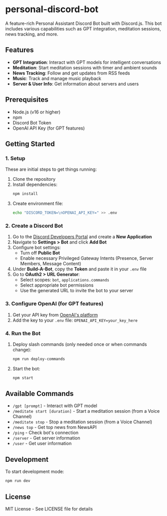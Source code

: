 # personal-discord-bot

A feature-rich Personal Assistant Discord Bot built with Discord.js. This bot includes various capabilities such as GPT integration, meditation sessions, news tracking, and more.

## Features

- **GPT Integration**: Interact with GPT models for intelligent conversations
- **Meditation**: Start meditation sessions with timer and ambient sounds
- **News Tracking**: Follow and get updates from RSS feeds
- **Music**: Track and manage music playback
- **Server & User Info**: Get information about servers and users

## Prerequisites

- Node.js (v16 or higher)
- npm
- Discord Bot Token
- OpenAI API Key (for GPT features)

## Getting Started

### 1. Setup

These are initial steps to get things running:

1. Clone the repository
2. Install dependencies:
   ```bash
   npm install
   ```
3. Create environment file:
   ```bash
   echo "DISCORD_TOKEN=\nOPENAI_API_KEY=" >> .env
   ```

### 2. Create a Discord Bot

1. Go to the [Discord Developers Portal](https://discord.com/developers/applications) and create a **New Application**
2. Navigate to **Settings > Bot** and click **Add Bot**
3. Configure bot settings:
   - Turn off **Public Bot**
   - Enable necessary Privileged Gateway Intents (Presence, Server Members, Message Content)
4. Under **Build-A-Bot**, copy the **Token** and paste it in your `.env` file
5. Go to **OAuth2 > URL Generator**:
   - Select scopes: `bot`, `applications.commands`
   - Select appropriate bot permissions
   - Use the generated URL to invite the bot to your server

### 3. Configure OpenAI (for GPT features)

1. Get your API key from [OpenAI's platform](https://platform.openai.com/)
2. Add the key to your `.env` file: `OPENAI_API_KEY=your_key_here`

### 4. Run the Bot

1. Deploy slash commands (only needed once or when commands change):
   ```bash
   npm run deploy-commands
   ```

2. Start the bot:
   ```bash
   npm start
   ```

## Available Commands

- `/gpt [prompt]` - Interact with GPT model
- `/meditate start [duration]` - Start a meditation session (from a Voice Channel)
- `/meditate stop` - Stop a meditation session (from a Voice Channel)
- `/news top` - Get top news from NewsAPI
- `/ping` - Check bot's connection
- `/server` - Get server information
- `/user` - Get user information

## Development

To start development mode:
```bash
npm run dev
```

## License

MIT License - See LICENSE file for details
